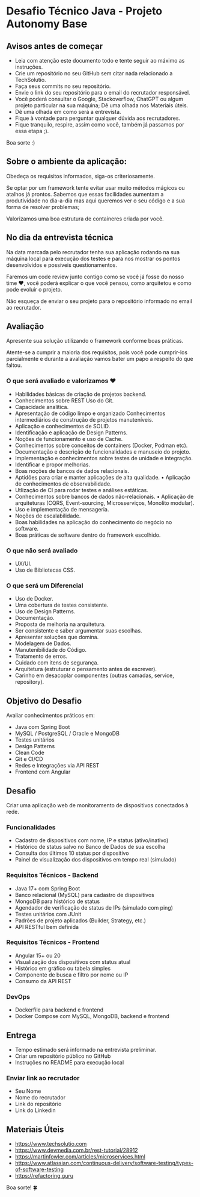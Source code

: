 # Desafio Técnico Java - Projeto Autonomy Base

## Avisos antes de começar

* Leia com atenção este documento todo e tente seguir ao máximo as instruções.
* Crie um repositório no seu GitHub sem citar nada relacionado a TechSolutio.
* Faça seus commits no seu repositório.
* Envie o link do seu repositório para o email do recrutador responsável.
* Você poderá consultar o Google, Stackoverflow, ChatGPT ou algum projeto particular na sua máquina; Dê uma olhada nos Materiais úteis.
* Dê uma olhada em como será a entrevista.
* Fique à vontade para perguntar qualquer dúvida aos recrutadores.
* Fique tranquilo, respire, assim como você, também já passamos por essa etapa ;).

Boa sorte :)

## Sobre o ambiente da aplicação:

Obedeça os requisitos informados, siga-os criteriosamente.

Se optar por um framework tente evitar usar muito métodos mágicos ou atalhos já prontos. Sabemos que essas facilidades aumentam a produtividade no dia-a-dia mas aqui queremos ver o seu código e a sua forma de resolver problemas;

Valorizamos uma boa estrutura de containeres criada por você.

## No dia da entrevista técnica

Na data marcada pelo recrutador tenha sua aplicação rodando na sua máquina local para execução dos testes e para nos mostrar os pontos desenvolvidos e possíveis questionamentos.

Faremos um code review junto contigo como se você já fosse do nosso time ❤️, você poderá explicar o que você pensou, como arquitetou e como pode evoluir o projeto.

Não esqueça de enviar o seu projeto para o repositório informado no email ao recrutador.

## Avaliação
Apresente sua solução utilizando o framework conforme boas práticas.

Atente-se a cumprir a maioria dos requisitos, pois você pode cumprir-los parcialmente e durante a avaliação vamos bater um papo a respeito do que faltou.

### O que será avaliado e valorizamos ❤️
* Habilidades básicas de criação de projetos backend.
* Conhecimentos sobre REST Uso do Git.
* Capacidade analítica.
* Apresentação de código limpo e organizado Conhecimentos intermediários de construção de projetos manuteníveis.
* Aplicação e conhecimentos de SOLID.
* Identificação e aplicação de Design Patterns.
* Noções de funcionamento e uso de Cache.
* Conhecimentos sobre conceitos de containers (Docker, Podman etc).
* Documentação e descrição de funcionalidades e manuseio do projeto.
* Implementação e conhecimentos sobre testes de unidade e integração.
* Identificar e propor melhorias.
* Boas noções de bancos de dados relacionais.
* Aptidões para criar e manter aplicações de alta qualidade. • Aplicação de conhecimentos de observabilidade.
* Utlização de CI para rodar testes e análises estáticas.
* Conhecimentos sobre bancos de dados não-relacionais. • Aplicação de arquiteturas (CQRS, Event-sourcing, Microsserviços, Monolito modular).
* Uso e implementação de mensageria.
* Noções de escalabilidade.
* Boas habilidades na aplicação do conhecimento do negócio no software.
* Boas práticas de software dentro do framework escolhido.

### O que não será avaliado
* UX/UI.
* Uso de Bibliotecas CSS.

### O que será um Diferencial
* Uso de Docker.
* Uma cobertura de testes consistente.
* Uso de Design Patterns.
* Documentação.
* Proposta de melhoria na arquitetura.
* Ser consistente e saber argumentar suas escolhas.
* Apresentar soluções que domina.
* Modelagem de Dados.
* Manutenibilidade do Código.
* Tratamento de erros.
* Cuidado com itens de segurança.
* Arquitetura (estruturar o pensamento antes de escrever).
* Carinho em desacoplar componentes (outras camadas, service, repository).

## Objetivo do Desafio

Avaliar conhecimentos práticos em:

* Java com Spring Boot
* MySQL / PostgreSQL / Oracle e MongoDB
* Testes unitários
* Design Patterns
* Clean Code
* Git e CI/CD
* Redes e Integrações via API REST
* Frontend com Angular

## Desafio

Criar uma aplicação web de monitoramento de dispositivos conectados à rede.

### Funcionalidades

* Cadastro de dispositivos com nome, IP e status (ativo/inativo)
* Histórico de status salvo no Banco de Dados de sua escolha
* Consulta dos últimos 10 status por dispositivo
* Painel de visualização dos dispositivos em tempo real (simulado)

### Requisitos Técnicos - Backend

* Java 17+ com Spring Boot
* Banco relacional (MySQL) para cadastro de dispositivos
* MongoDB para histórico de status
* Agendador de verificação de status de IPs (simulado com ping)
* Testes unitários com JUnit
* Padrões de projeto aplicados (Builder, Strategy, etc.)
* API RESTful bem definida

### Requisitos Técnicos - Frontend

* Angular 15+ ou 20
* Visualização dos dispositivos com status atual
* Histórico em gráfico ou tabela simples
* Componente de busca e filtro por nome ou IP
* Consumo da API REST

### DevOps

* Dockerfile para backend e frontend
* Docker Compose com MySQL, MongoDB, backend e frontend

## Entrega

* Tempo estimado será informado na entrevista preliminar.
* Criar um repositório público no GitHub
* Instruções no README para execução local

### Enviar link ao recrutador

* Seu Nome
* Nome do recrutador
* Link do repositório
* Link do Linkedin

## Materiais Úteis
* https://www.techsolutio.com
* https://www.devmedia.com.br/rest-tutorial/28912
* https://martinfowler.com/articles/microservices.html
* https://www.atlassian.com/continuous-delivery/software-testing/types-of-software-testing
* https://refactoring.guru

Boa sorte! 🍀
